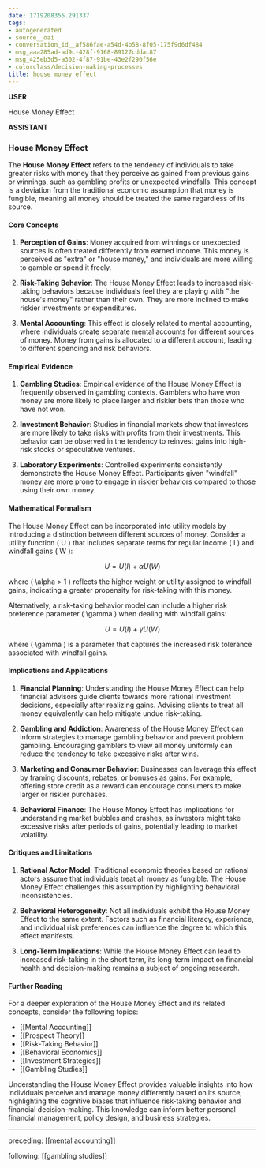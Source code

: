 ```yaml
---
date: 1719208355.291337
tags:
- autogenerated
- source__oai
- conversation_id__af586fae-a54d-4b58-8f05-175f9d6df484
- msg_aaa285ad-ad9c-428f-9168-89127cddac87
- msg_425eb3d5-a302-4f87-91be-43e2f290f56e
- colorclass/decision-making-processes
title: house money effect
---
```


**USER**

House Money Effect


**ASSISTANT**

### House Money Effect

The **House Money Effect** refers to the tendency of individuals to take greater risks with money that they perceive as gained from previous gains or winnings, such as gambling profits or unexpected windfalls. This concept is a deviation from the traditional economic assumption that money is fungible, meaning all money should be treated the same regardless of its source.

#### Core Concepts

1. **Perception of Gains**: Money acquired from winnings or unexpected sources is often treated differently from earned income. This money is perceived as "extra" or "house money," and individuals are more willing to gamble or spend it freely.

2. **Risk-Taking Behavior**: The House Money Effect leads to increased risk-taking behaviors because individuals feel they are playing with "the house's money" rather than their own. They are more inclined to make riskier investments or expenditures.

3. **Mental Accounting**: This effect is closely related to mental accounting, where individuals create separate mental accounts for different sources of money. Money from gains is allocated to a different account, leading to different spending and risk behaviors.

#### Empirical Evidence

1. **Gambling Studies**: Empirical evidence of the House Money Effect is frequently observed in gambling contexts. Gamblers who have won money are more likely to place larger and riskier bets than those who have not won.

2. **Investment Behavior**: Studies in financial markets show that investors are more likely to take risks with profits from their investments. This behavior can be observed in the tendency to reinvest gains into high-risk stocks or speculative ventures.

3. **Laboratory Experiments**: Controlled experiments consistently demonstrate the House Money Effect. Participants given "windfall" money are more prone to engage in riskier behaviors compared to those using their own money.

#### Mathematical Formalism

The House Money Effect can be incorporated into utility models by introducing a distinction between different sources of money. Consider a utility function \( U \) that includes separate terms for regular income \( I \) and windfall gains \( W \):

$$ U = U(I) + \alpha U(W) $$

where \( \alpha > 1 \) reflects the higher weight or utility assigned to windfall gains, indicating a greater propensity for risk-taking with this money. 

Alternatively, a risk-taking behavior model can include a higher risk preference parameter \( \gamma \) when dealing with windfall gains:

$$ U = U(I) + \gamma U(W) $$

where \( \gamma \) is a parameter that captures the increased risk tolerance associated with windfall gains.

#### Implications and Applications

1. **Financial Planning**: Understanding the House Money Effect can help financial advisors guide clients towards more rational investment decisions, especially after realizing gains. Advising clients to treat all money equivalently can help mitigate undue risk-taking.

2. **Gambling and Addiction**: Awareness of the House Money Effect can inform strategies to manage gambling behavior and prevent problem gambling. Encouraging gamblers to view all money uniformly can reduce the tendency to take excessive risks after wins.

3. **Marketing and Consumer Behavior**: Businesses can leverage this effect by framing discounts, rebates, or bonuses as gains. For example, offering store credit as a reward can encourage consumers to make larger or riskier purchases.

4. **Behavioral Finance**: The House Money Effect has implications for understanding market bubbles and crashes, as investors might take excessive risks after periods of gains, potentially leading to market volatility.

#### Critiques and Limitations

1. **Rational Actor Model**: Traditional economic theories based on rational actors assume that individuals treat all money as fungible. The House Money Effect challenges this assumption by highlighting behavioral inconsistencies.

2. **Behavioral Heterogeneity**: Not all individuals exhibit the House Money Effect to the same extent. Factors such as financial literacy, experience, and individual risk preferences can influence the degree to which this effect manifests.

3. **Long-Term Implications**: While the House Money Effect can lead to increased risk-taking in the short term, its long-term impact on financial health and decision-making remains a subject of ongoing research.

#### Further Reading

For a deeper exploration of the House Money Effect and its related concepts, consider the following topics:

- [[Mental Accounting]]
- [[Prospect Theory]]
- [[Risk-Taking Behavior]]
- [[Behavioral Economics]]
- [[Investment Strategies]]
- [[Gambling Studies]]

Understanding the House Money Effect provides valuable insights into how individuals perceive and manage money differently based on its source, highlighting the cognitive biases that influence risk-taking behavior and financial decision-making. This knowledge can inform better personal financial management, policy design, and business strategies.


---

preceding: [[mental accounting]]  


following: [[gambling studies]]